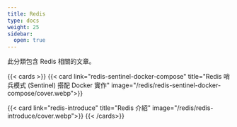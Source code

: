 ```yaml
---
title: Redis
type: docs
weight: 25
sidebar:
  open: true
---
```


此分類包含 Redis 相關的文章。

<!--more-->

{{< cards >}}
{{< card link="redis-sentinel-docker-compose" title="Redis 哨兵模式 (Sentinel) 搭配 Docker 實作" image="/redis/redis-sentinel-docker-compose/cover.webp">}}

{{< card link="redis-introduce" title="Redis 介紹" image="/redis/redis-introduce/cover.webp">}}
{{< /cards>}}

